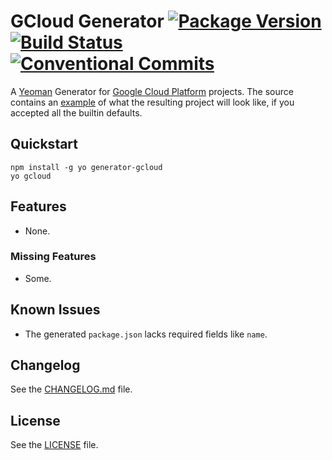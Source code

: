 # GCloud Generator [![Package Version](https://img.shields.io/npm/v/generator-gcloud.svg)](https://www.npmjs.com/package/generator-gcloud) [![Build Status](https://travis-ci.org/growit-io/generator-gcloud.svg?branch=master)](https://travis-ci.org/growit-io/generator-gcloud) [![Conventional Commits](https://img.shields.io/badge/Conventional%20Commits-1.0.0-yellow.svg)](https://conventionalcommits.org)

A [Yeoman] Generator for [Google Cloud Platform] projects. The source contains an [example] of what the resulting project will look like, if you accepted all the builtin defaults.

## Quickstart

    npm install -g yo generator-gcloud
    yo gcloud

## Features
- None.

### Missing Features
- Some.

## Known Issues
- The generated `package.json` lacks required fields like `name`.

## Changelog
See the [CHANGELOG.md](CHANGELOG.md) file.

## License
See the [LICENSE](LICENSE) file.

[example]: example

[Google Cloud Platform]: https://cloud.google.com
[Yeoman]: http://yeoman.io
